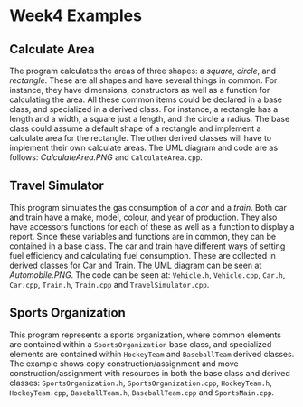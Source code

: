 # Week4 Examples 


## Calculate Area

The program calculates the areas of three shapes: a *square*, *circle*, and *rectangle*. These are all shapes and have several things in common. For instance, they have dimensions, constructors as well as a function for calculating the area. All these common items could be declared in a base class, and specialized in a derived class. For instance, a rectangle has a length and a width, a square just a length, and the circle a radius. The base class could assume a default shape of a rectangle and implement a calculate area for the rectangle. The other derived classes will have to implement their own calculate areas. The UML diagram and code are as follows:
*CalculateArea.PNG* and `CalculateArea.cpp`.


## Travel Simulator

This program simulates the gas consumption of a *car* and a *train*. Both car and train have a make, model, colour, and year of production. They also have accessors functions for each of these as well as a function to display a report. Since these variables and functions are in common, they can be contained in a base class. The car and train have different ways of setting fuel efficiency and calculating fuel consumption. These are collected in derived classes for Car and Train.
The UML diagram can be seen at *Automobile.PNG*. The code can be seen at:
`Vehicle.h`, `Vehicle.cpp`, `Car.h`, `Car.cpp`, `Train.h`, `Train.cpp` and `TravelSimulator.cpp`.

## Sports Organization

This program represents a sports organization, where common elements are contained within a `SportsOrganization` base class, and specialized elements are contained within `HockeyTeam` and `BaseballTeam` derived classes. The example shows copy construction/assignment and move construction/assignment with resources in both the base class and derived classes:
`SportsOrganization.h`, `SportsOrganization.cpp`, `HockeyTeam.h`, `HockeyTeam.cpp`, `BaseballTeam.h`, `BaseballTeam.cpp` and `SportsMain.cpp`.


